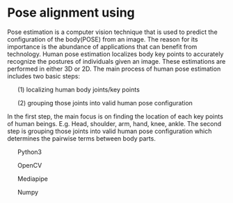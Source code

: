 # Pose alignment using 
<par>Pose estimation is a computer vision technique that is used to predict the configuration of the body(POSE) from an image. The reason for its importance is the abundance of applications that can benefit from technology. 
Human pose estimation localizes body key points to accurately recognize the postures of individuals given an image. These estimations are performed in either 3D or 2D. </par>
<par>The main process of human pose estimation includes two basic steps:                                                                             
  <ol> (1) localizing human body joints/key points </ol>                                                                                                     <ol> (2) grouping those joints into valid human pose configuration</ol>

In the first step, the main focus is on finding the location of each key points of human beings. E.g. Head, shoulder, arm, hand, knee, ankle. The second step is grouping those joints into valid human pose configuration which determines the pairwise terms between body parts.</par>






<ul> Python3 </ul>
<ul> OpenCV </ul>
<ul> Mediapipe </ul>
<ul> Numpy </ul>

